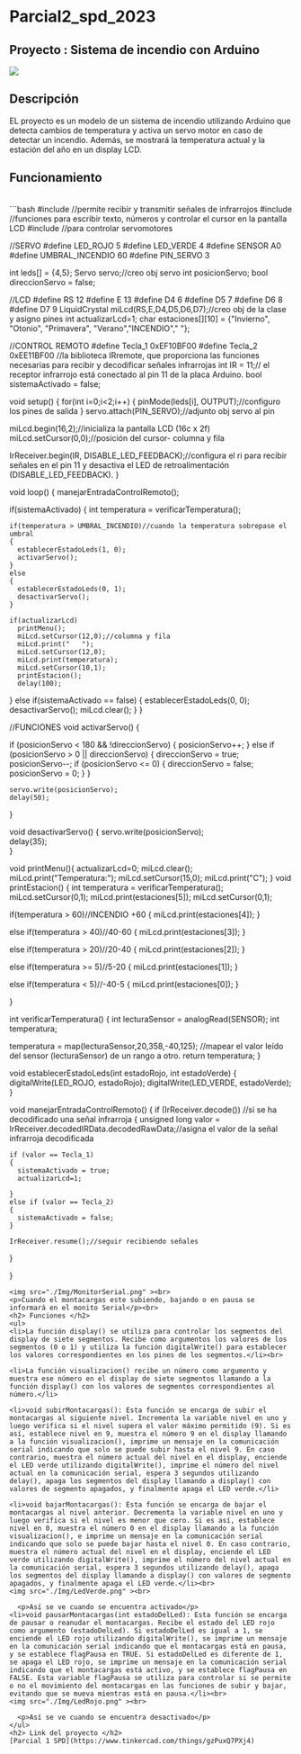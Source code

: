 # Parcial2_spd_2023
<h2> Proyecto : Sistema de incendio con Arduino</h2>
<img src="./Img/Arduino.png" ><br>
<h2> Descripción</h2>
<p>EL proyecto es un modelo de un sistema de incendio utilizando Arduino que
detecta cambios de temperatura y activa un servo motor en caso de detectar un incendio.
Además, se mostrará la temperatura actual y la estación del año en un display LCD.</p>
<h2> Funcionamiento</h2>
<p>    </p><br>
```bash
#include <IRremote.h> 
//permite recibir y transmitir señales de infrarrojos
#include <LiquidCrystal.h>
//funciones para escribir texto, números y controlar el cursor en la pantalla LCD
#include <Servo.h>
//para controlar servomotores

//SERVO
#define LED_ROJO 5
#define LED_VERDE 4
#define SENSOR A0
#define UMBRAL_INCENDIO 60
#define PIN_SERVO 3

int leds[] = {4,5};
Servo servo;//creo obj servo
int posicionServo;
bool direccionServo = false;

//LCD
#define RS 12
#define E  13
#define D4 6
#define D5 7
#define D6 8
#define D7 9
LiquidCrystal miLcd(RS,E,D4,D5,D6,D7);//creo obj de la clase y asigno pines
int actualizarLcd=1;
char estaciones[][10] = {"Invierno", "Otonio", "Primavera", "Verano","INCENDIO","         "};

//CONTROL REMOTO
#define Tecla_1 0xEF10BF00
#define Tecla_2 0xEE11BF00
//la biblioteca IRremote, que proporciona las funciones necesarias para recibir y decodificar señales infrarrojas
int IR = 11;// el receptor infrarrojo está conectado al pin 11 de la placa Arduino.
bool sistemaActivado = false;


void setup()
{
  for(int i=0;i<2;i++)
  {
    pinMode(leds[i], OUTPUT);//configuro los pines de salida
  }
  servo.attach(PIN_SERVO);//adjunto obj servo al pin
  
  miLcd.begin(16,2);//inicializa la pantalla LCD (16c x 2f)
  miLcd.setCursor(0,0);//posición del cursor- columna y fila
  
  IrReceiver.begin(IR, DISABLE_LED_FEEDBACK);//configura el ri  para recibir señales en el pin 11 y desactiva el LED de retroalimentación (DISABLE_LED_FEEDBACK).
}

void loop()
{
  manejarEntradaControlRemoto();
  
  if(sistemaActivado)
  {
    int temperatura = verificarTemperatura();

    if(temperatura > UMBRAL_INCENDIO)//cuando la temperatura sobrepase el umbral 
    {
      establecerEstadoLeds(1, 0);
      activarServo();
    }
    else 
    {
      establecerEstadoLeds(0, 1);
      desactivarServo();
    }

    if(actualizarLcd)
      printMenu();
      miLcd.setCursor(12,0);//columna y fila
      miLcd.print("   ");
      miLcd.setCursor(12,0);
      miLcd.print(temperatura);
      miLcd.setCursor(10,1);
      printEstacion();
      delay(100);
  }
  else if(sistemaActivado == false)
  {
    establecerEstadoLeds(0, 0);
    desactivarServo();
    miLcd.clear();
  }
}

//FUNCIONES
void activarServo()
{
 
  if (posicionServo < 180 && !direccionServo)
    {
      posicionServo++;
    }
    else if (posicionServo > 0 || direccionServo)
    {
      direccionServo = true;
      posicionServo--;
      if (posicionServo <= 0)
      {
        direccionServo = false;
        posicionServo = 0;
      }
    }

    servo.write(posicionServo);
    delay(50);
}

void desactivarServo()
{
  servo.write(posicionServo);  
  delay(35);      
}

void printMenu(){
  actualizarLcd=0;
  miLcd.clear();
  miLcd.print("Temperatura:");
  miLcd.setCursor(15,0);
  miLcd.print("C");
}
void printEstacion()
{
  int temperatura = verificarTemperatura();
  miLcd.setCursor(0,1);
  miLcd.print(estaciones[5]);
  miLcd.setCursor(0,1);
  
  
  if(temperatura > 60)//INCENDIO +60
  {
    miLcd.print(estaciones[4]);
  }
  
   else if(temperatura > 40)//40-60
  {
    miLcd.print(estaciones[3]);
  }
  
   else if(temperatura > 20)//20-40
  {
    miLcd.print(estaciones[2]);
  }
  
  else if(temperatura >= 5)//5-20
  {
    miLcd.print(estaciones[1]);
  }
  
  else if(temperatura < 5)//-40-5
  {
    miLcd.print(estaciones[0]);
  }
 
}

int verificarTemperatura()
{
  int lecturaSensor = analogRead(SENSOR);
  int temperatura;
  
  temperatura = map(lecturaSensor,20,358,-40,125);
  //mapear el valor leído del sensor (lecturaSensor) de un rango a otro. 
  return temperatura;
}

void establecerEstadoLeds(int estadoRojo, int estadoVerde)
{
  digitalWrite(LED_ROJO, estadoRojo);
  digitalWrite(LED_VERDE, estadoVerde);
}

void manejarEntradaControlRemoto()
{
  if (IrReceiver.decode()) //si se ha decodificado una señal infrarroja
  {
    unsigned long valor = IrReceiver.decodedIRData.decodedRawData;//asigna el valor de la señal infrarroja decodificada 
    
    if (valor == Tecla_1) 
    {
      sistemaActivado = true;
      actualizarLcd=1;
      
    } 
    else if (valor == Tecla_2) 
    {
      sistemaActivado = false;
    }
    
    IrReceiver.resume();//seguir recibiendo señales
  }

}

```
<img src="./Img/MonitorSerial.png" ><br>
<p>Cuando el montacargas este subiendo, bajando o en pausa se informará en el monito Serial</p><br>
<h2> Funciones </h2>
<ul>
<li>La función display() se utiliza para controlar los segmentos del display de siete segmentos. Recibe como argumentos los valores de los segmentos (0 o 1) y utiliza la función digitalWrite() para establecer los valores correspondientes en los pines de los segmentos.</li><br>

<li>La función visualizacion() recibe un número como argumento y muestra ese número en el display de siete segmentos llamando a la función display() con los valores de segmentos correspondientes al número.</li>

<li>void subirMontacargas(): Esta función se encarga de subir el montacargas al siguiente nivel. Incrementa la variable nivel en uno y luego verifica si el nivel supera el valor máximo permitido (9). Si es así, establece nivel en 9, muestra el número 9 en el display llamando a la función visualizacion(), imprime un mensaje en la comunicación serial indicando que solo se puede subir hasta el nivel 9. En caso contrario, muestra el número actual del nivel en el display, enciende el LED verde utilizando digitalWrite(), imprime el número del nivel actual en la comunicación serial, espera 3 segundos utilizando delay(), apaga los segmentos del display llamando a display() con valores de segmento apagados, y finalmente apaga el LED verde.</li>
 
<li>void bajarMontacargas(): Esta función se encarga de bajar el montacargas al nivel anterior. Decrementa la variable nivel en uno y luego verifica si el nivel es menor que cero. Si es así, establece nivel en 0, muestra el número 0 en el display llamando a la función visualizacion(), e imprime un mensaje en la comunicación serial indicando que solo se puede bajar hasta el nivel 0. En caso contrario, muestra el número actual del nivel en el display, enciende el LED verde utilizando digitalWrite(), imprime el número del nivel actual en la comunicación serial, espera 3 segundos utilizando delay(), apaga los segmentos del display llamando a display() con valores de segmento apagados, y finalmente apaga el LED verde.</li><br>
<img src="./Img/LedVerde.png" ><br>
  
  <p>Así se ve cuando se encuentra activado</p>
<li>void pausarMontacargas(int estadoDelLed): Esta función se encarga de pausar o reanudar el montacargas. Recibe el estado del LED rojo como argumento (estadoDelLed). Si estadoDelLed es igual a 1, se enciende el LED rojo utilizando digitalWrite(), se imprime un mensaje en la comunicación serial indicando que el montacargas está en pausa, y se establece flagPausa en TRUE. Si estadoDelLed es diferente de 1, se apaga el LED rojo, se imprime un mensaje en la comunicación serial indicando que el montacargas está activo, y se establece flagPausa en FALSE. Esta variable flagPausa se utiliza para controlar si se permite o no el movimiento del montacargas en las funciones de subir y bajar, evitando que se mueva mientras está en pausa.</li><br>
<img src="./Img/LedRojo.png" ><br>

  <p>Así se ve cuando se encuentra desactivado</p>
</ul>
<h2> Link del proyecto </h2>
[Parcial 1 SPD](https://www.tinkercad.com/things/gzPuxQ7PXj4)

